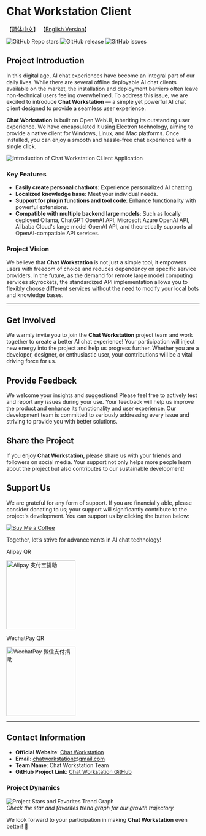 # Chat Workstation Client

【[简体中文](README.md)】 【[English Version](README_en.md)】

![GitHub Repo stars](https://img.shields.io/github/stars/Travisun/ChatWorkstation?style=social) ![GitHub release](https://img.shields.io/github/release/Travisun/ChatWorkstation) ![GitHub issues](https://img.shields.io/github/issues/Travisun/ChatWorkstation)

## Project Introduction

In this digital age, AI chat experiences have become an integral part of our daily lives. While there are several offline deployable AI chat clients available on the market, the installation and deployment barriers often leave non-technical users feeling overwhelmed. To address this issue, we are excited to introduce **Chat Workstation** — a simple yet powerful AI chat client designed to provide a seamless user experience.

**Chat Workstation** is built on Open WebUI, inheriting its outstanding user experience. We have encapsulated it using Electron technology, aiming to provide a native client for Windows, Linux, and Mac platforms. Once installed, you can enjoy a smooth and hassle-free chat experience with a single click.

![Introduction of Chat Workstation CLient Application](introduction.gif)

### Key Features

- **Easily create personal chatbots**: Experience personalized AI chatting.
- **Localized knowledge base**: Meet your individual needs.
- **Support for plugin functions and tool code**: Enhance functionality with powerful extensions.
- **Compatible with multiple backend large models**: Such as locally deployed Ollama, ChatGPT OpenAI API, Microsoft Azure OpenAI API, Alibaba Cloud's large model OpenAI API, and theoretically supports all OpenAI-compatible API services.

### Project Vision

We believe that **Chat Workstation** is not just a simple tool; it empowers users with freedom of choice and reduces dependency on specific service providers. In the future, as the demand for remote large model computing services skyrockets, the standardized API implementation allows you to flexibly choose different services without the need to modify your local bots and knowledge bases.

---

## Get Involved

We warmly invite you to join the **Chat Workstation** project team and work together to create a better AI chat experience! Your participation will inject new energy into the project and help us progress further. Whether you are a developer, designer, or enthusiastic user, your contributions will be a vital driving force for us.

## Provide Feedback

We welcome your insights and suggestions! Please feel free to actively test and report any issues during your use. Your feedback will help us improve the product and enhance its functionality and user experience. Our development team is committed to seriously addressing every issue and striving to provide you with better solutions.

## Share the Project

If you enjoy **Chat Workstation**, please share us with your friends and followers on social media. Your support not only helps more people learn about the project but also contributes to our sustainable development!

## Support Us

We are grateful for any form of support. If you are financially able, please consider donating to us; your support will significantly contribute to the project's development. You can support us by clicking the button below:

[![Buy Me a Coffee](https://img.buymeacoffee.com/button-api/?text=Buy%20me%20a%20coffee&emoji=&slug=chatworkstation&button_colour=FFDD00&font_colour=000000&font_family=Cookie&outline_colour=000000&coffee_colour=ffffff)](https://buymeacoffee.com/chatworkstation)

Together, let’s strive for advancements in AI chat technology!


Alipay QR

<img src="https://evzs.com/images/8b0ece3f155c71a1bec03b61699d89f.jpg" alt="Alipay 支付宝捐助" height="180px" />


WechatPay QR

<img src="https://evzs.com/images/8fecd7b36dad4eb55b516b113f778a1.jpg" alt="WechatPay 微信支付捐助" height="180px" />


---

## Contact Information

- **Official Website**: [Chat Workstation](https://www.chatworkstation.org)
- **Email**: [chatworkstation@gmail.com](mailto:chatworkstation@gmail.com)
- **Team Name**: Chat Workstation Team
- **GitHub Project Link**: [Chat Workstation GitHub](https://github.com/Travisun/ChatWorkstation)

### Project Dynamics

![Project Stars and Favorites Trend Graph](https://github.com/Travisun/ChatWorkstation/stargazers)  
*Check the star and favorites trend graph for our growth trajectory.*

We look forward to your participation in making **Chat Workstation** even better! 🌟

